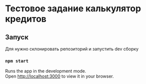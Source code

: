 # Тестовое задание калькулятор кредитов

## Запуск

Для нужно склонировать репозиторий и запустить dev сборку

### `npm start`

Runs the app in the development mode.\
Open [http://localhost:3000](http://localhost:3000) to view it in your browser.
